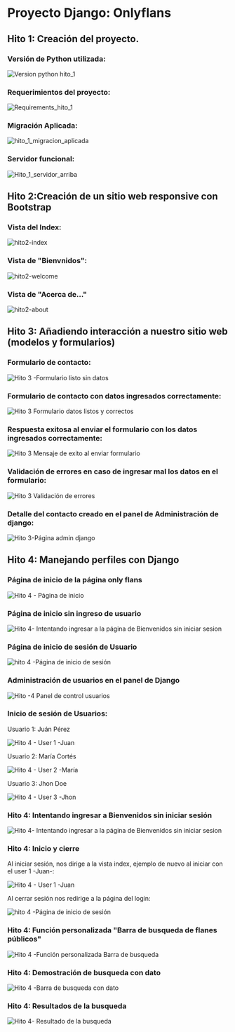 # Proyecto Django: Onlyflans

## Hito 1: Creación del proyecto. 

### Versión de Python utilizada:
![Version python hito_1](https://github.com/Bar011/Onlyflans/assets/65033110/d6e2f47f-d418-4cc8-8c62-048bc2a56de3)

### Requerimientos del proyecto:

![Requirements_hito_1](https://github.com/Bar011/Onlyflans/assets/65033110/c4c758dc-11eb-46a8-85b9-ea7540efc503)

### Migración Aplicada: 

![hito_1_migracion_aplicada](https://github.com/Bar011/Onlyflans/assets/65033110/066464cb-14fd-46a5-9362-7944333acf13)

### Servidor funcional: 

![Hito_1_servidor_arriba](https://github.com/Bar011/Onlyflans/assets/65033110/b27d48a3-2105-43ae-93ab-7f5af30f6644)

## Hito 2:Creación de un sitio web responsive con Bootstrap

### Vista del Index:

![hito2-index](https://github.com/Bar011/Onlyflans/assets/65033110/56c6ae84-d685-4e27-be18-93f3d53affac)

### Vista de "Bienvnidos":

![hito2-welcome](https://github.com/Bar011/Onlyflans/assets/65033110/135f1522-5abd-4493-bdb7-778124b0ce47)

### Vista de "Acerca de..."

![hito2-about](https://github.com/Bar011/Onlyflans/assets/65033110/fc09d46c-aeb9-4441-9829-0e116a3e5d47)

## Hito 3: Añadiendo interacción a nuestro sitio web (modelos y formularios)

### Formulario de contacto: 

![Hito 3 -Formulario listo sin datos](https://github.com/Bar011/Onlyflans/assets/65033110/aa0c70a9-3aab-436a-aac2-1adf6f53dd5c)

### Formulario de contacto con datos ingresados correctamente: 

![Hito 3 Formulario datos listos y correctos](https://github.com/Bar011/Onlyflans/assets/65033110/1fbb867e-c8e7-4805-9503-13e8dbea4f25)

### Respuesta exitosa al enviar el formulario con los datos ingresados correctamente: 

![Hito 3 Mensaje de exito al enviar formulario](https://github.com/Bar011/Onlyflans/assets/65033110/a3a00784-ffac-428c-aa12-289775020ce0)

### Validación de errores en caso de ingresar mal los datos en el formulario: 

![Hito 3 Validación de errores](https://github.com/Bar011/Onlyflans/assets/65033110/7c9298ed-b184-4d10-8e0b-c691b4a8a682)

### Detalle del contacto creado en el panel de Administración de django: 

![Hito 3-Página admin django](https://github.com/Bar011/Onlyflans/assets/65033110/67a6dcf8-c69a-4af1-a620-9cab85b5a8f3)

## Hito 4: Manejando perfiles con Django

### Página de inicio de la página only flans

![Hito 4 - Página de inicio](https://github.com/Bar011/Onlyflans/assets/65033110/77508aa2-0cc8-406b-ae68-d1f335c8492a)

### Página de inicio sin ingreso de usuario

![Hito 4- Intentando ingresar a la página de Bienvenidos sin iniciar sesion](https://github.com/Bar011/Onlyflans/assets/65033110/febcc8e0-0906-4435-820d-14055113dbf6)

### Página de inicio de sesión de Usuario 

![hito 4 -Página de inicio de sesión](https://github.com/Bar011/Onlyflans/assets/65033110/f97b3f4b-a49c-48ce-8494-af2e72c493a0)

### Administración de usuarios en el panel de Django 

![Hito -4 Panel de control usuarios ](https://github.com/Bar011/Onlyflans/assets/65033110/553a1629-32f3-4ab9-a201-0fcb08f27762)

### Inicio de sesión de Usuarios: 

Usuario 1: Juán Pérez 

![Hito 4 - User 1 -Juan](https://github.com/Bar011/Onlyflans/assets/65033110/5aaf86ba-6822-4039-ba38-a0e5142ea95a)

Usuario 2: María Cortés

![Hito 4 - User 2 -María](https://github.com/Bar011/Onlyflans/assets/65033110/7db20834-fc51-455e-9d09-e4ae93af2c13)

Usuario 3: Jhon Doe 

![Hito 4 - User 3 -Jhon](https://github.com/Bar011/Onlyflans/assets/65033110/3321846d-915e-4167-9478-f6d088118525)

### Hito 4: Intentando ingresar a Bienvenidos sin iniciar sesión

![Hito 4- Intentando ingresar a la página de Bienvenidos sin iniciar sesion](https://github.com/Bar011/Onlyflans/assets/65033110/94e97cf4-b6f2-41d4-9cbc-ad5a1e62d8f0)

### Hito 4: Inicio y cierre 

Al iniciar sesión, nos dirige a la vista index, ejemplo de nuevo al iniciar con el user 1 -Juan-:

![Hito 4 - User 1 -Juan](https://github.com/Bar011/Onlyflans/assets/65033110/1ed1a6be-160d-4992-9369-c378200e0988)

Al cerrar sesión nos redirige a la página del login:

![hito 4 -Página de inicio de sesión](https://github.com/Bar011/Onlyflans/assets/65033110/4d8fa736-913f-4d62-8f30-1aa52fcce69b) 

### Hito 4: Función personalizada "Barra de busqueda de flanes públicos" 

![Hito 4 -Función personalizada Barra de busqueda](https://github.com/Bar011/Onlyflans/assets/65033110/94bac1e1-b2c0-44f3-b692-9fa1b07497a5)

### Hito 4: Demostración de busqueda con dato 

![Hito 4 -Barra de busqueda con dato](https://github.com/Bar011/Onlyflans/assets/65033110/a702d6f5-b1c7-4d3a-9773-de26be89f38f)

### Hito 4: Resultados de la busqueda

![Hito 4- Resultado de la busqueda](https://github.com/Bar011/Onlyflans/assets/65033110/0e5ed592-78f1-4ab2-9975-011f491c6575)



